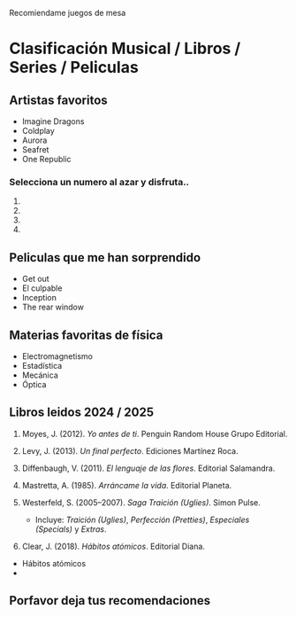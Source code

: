 Recomiendame juegos de mesa

# Clasificación Musical / Libros / Series / Peliculas

## Artistas favoritos 
- Imagine Dragons
- Coldplay
- Aurora
- Seafret
- One Republic

### Selecciona un numero al azar y disfruta..

1. [ ](https://youtu.be/WI0Ls4EC_E0?si=j8cZLtAla9Sc-B4w)
2. [ ](https://youtu.be/Y1YTg6SEed8?si=pdLXQhZ7u9T6dISF)
3. [ ](https://youtu.be/1Hqjaqi8xGs?si=gL48uVG9Hh83UGVj)
4. [ ](https://youtu.be/Y56lpXvXbs0?si=HWhbI_VZg-w9sVbB)

## Peliculas que me han sorprendido

- Get out
- El culpable
- Inception
- The rear window

## Materias favoritas de física

- Electromagnetismo
- Estadística
- Mecánica
- Óptica

## Libros leidos 2024 / 2025

1. Moyes, J. (2012). *Yo antes de ti*. Penguin Random House Grupo Editorial.

2. Levy, J. (2013). *Un final perfecto*. Ediciones Martínez Roca.

3. Diffenbaugh, V. (2011). *El lenguaje de las flores*. Editorial Salamandra.

4. Mastretta, A. (1985). *Arráncame la vida*. Editorial Planeta.

5. Westerfeld, S. (2005–2007). *Saga Traición (Uglies)*. Simon Pulse.
   - Incluye: *Traición (Uglies)*, *Perfección (Pretties)*, *Especiales (Specials)* y *Extras*.

6. Clear, J. (2018). *Hábitos atómicos*. Editorial Diana.

- Hábitos atómicos
- 

## Porfavor deja tus recomendaciones
